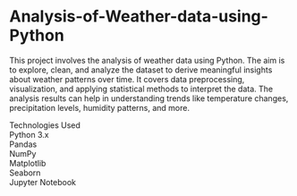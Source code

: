 # Analysis-of-Weather-data-using-Python

This project involves the analysis of weather data using Python. The aim is to explore, clean, and analyze the dataset to derive meaningful insights about weather patterns over time. It covers data preprocessing, visualization, and applying statistical methods to interpret the data. The analysis results can help in understanding trends like temperature changes, precipitation levels, humidity patterns, and more.

Technologies Used <br>
Python 3.x<br>
Pandas<br>
NumPy<br>
Matplotlib<br>
Seaborn<br>
Jupyter Notebook
